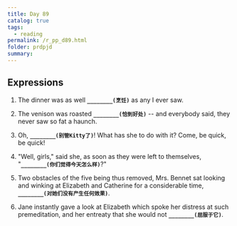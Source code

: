 ```yaml
---
title: Day 89
catalog: true
tags: 
  - reading
permalink: /r_pp_d89.html
folder: prdpjd
summary: 
---
```


## Expressions

1.  The dinner was as well <b data-toggle="tooltip" data-original-title="{{site.data.answers.d89_a}}">`________(烹饪)`</b> as any I ever saw.

2.  The venison was roasted <b data-toggle="tooltip" data-original-title="{{site.data.answers.d89_b}}">`________(恰到好处)`</b> -- and everybody said, they never saw so fat a haunch.  

3.  Oh, <b data-toggle="tooltip" data-original-title="{{site.data.answers.d89_c}}">`________(别管Kitty了)`</b>! What has she to do with it? Come, be quick, be quick!

4.  "Well, girls," said she, as soon as they were left to themselves, "<b data-toggle="tooltip" data-original-title="{{site.data.answers.d89_d}}">`________(你们觉得今天怎么样)`</b>?"

5.  Two obstacles of the five being thus removed, Mrs. Bennet sat looking and winking at Elizabeth and Catherine for a considerable time, <b data-toggle="tooltip" data-original-title="{{site.data.answers.d89_e}}">`________(对她们没有产生任何效果)`</b>.

6.  Jane instantly gave a look at Elizabeth which spoke her distress at such premeditation, and her entreaty that she would not <b data-toggle="tooltip" data-original-title="{{site.data.answers.d89_f}}">`________(屈服于它)`</b>.
